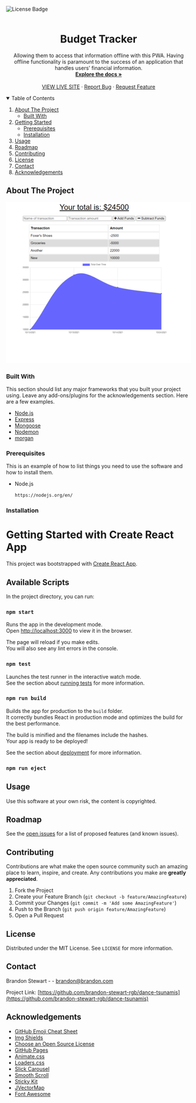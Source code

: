 ![License Badge](https://img.shields.io/static/v1?label=license&message=MIT+License&color=brightgreen&style=for-the-badge)
<br />
<br />
<p align="center">


  <h1 align="center">Budget Tracker</h1>

  <p align="center">
    Allowing them to access that information offline with this PWA. Having offline functionality is paramount to the success of an application that handles users’ financial information.
    <br />
    <a href="https://github.com/brandon-stewart-rgb/dance-tsunamis"><strong>Explore the docs »</strong></a>
    <br />
    <br />
    <a href="https://brandon-stewart-rgb.github.io/grumpy-milkshake/">VIEW LIVE SITE</a>
    ·
    <a href="https://github.com/brandon-stewart-rgb/dance-tsunamis/issues">Report Bug</a>
    ·
    <a href="https://github.com/brandon-stewart-rgb/dance-tsunamis/issues">Request Feature</a>
  </p>
</p>



<!-- TABLE OF CONTENTS -->
<details open="open">
  <summary>Table of Contents</summary>
  <ol>
    <li>
      <a href="#about-the-project">About The Project</a>
      <ul>
        <li><a href="#built-with">Built With</a></li>
      </ul>
    </li>
    <li>
      <a href="#getting-started">Getting Started</a>
      <ul>
        <li><a href="#prerequisites">Prerequisites</a></li>
        <li><a href="#installation">Installation</a></li>
      </ul>
    </li>
    <li><a href="#usage">Usage</a></li>
    <li><a href="#roadmap">Roadmap</a></li>
    <li><a href="#contributing">Contributing</a></li>
    <li><a href="#license">License</a></li>
    <li><a href="#contact">Contact</a></li>
    <li><a href="#acknowledgements">Acknowledgements</a></li>
  </ol>
</details>



<!-- ABOUT THE PROJECT -->
## About The Project

![Screenshot ](public/assets/images/ss.png)



### Built With

This section should list any major frameworks that you built your project using. Leave any add-ons/plugins for the acknowledgements section. Here are a few examples.
* [Node.js](https://getbootstrap.com)
* [Express](https://expressjs.com/)
* [Mongoose](https://mongoosejs.com/)
* [Nodemon](https://www.npmjs.com/package/nodemon)
* [morgan](https://www.npmjs.com/package/morgan)

 


<!-- GETTING STARTED -->

### Prerequisites

This is an example of how to list things you need to use the software and how to install them.
* Node.js
  ```sh
  https://nodejs.org/en/
  ```

### Installation

# Getting Started with Create React App

This project was bootstrapped with [Create React App](https://github.com/facebook/create-react-app).

## Available Scripts

In the project directory, you can run:

### `npm start`

Runs the app in the development mode.\
Open [http://localhost:3000](http://localhost:3000) to view it in the browser.

The page will reload if you make edits.\
You will also see any lint errors in the console.

### `npm test`

Launches the test runner in the interactive watch mode.\
See the section about [running tests](https://facebook.github.io/create-react-app/docs/running-tests) for more information.

### `npm run build`

Builds the app for production to the `build` folder.\
It correctly bundles React in production mode and optimizes the build for the best performance.

The build is minified and the filenames include the hashes.\
Your app is ready to be deployed!

See the section about [deployment](https://facebook.github.io/create-react-app/docs/deployment) for more information.

### `npm run eject`
 

<!-- USAGE EXAMPLES -->
## Usage

Use this software at your own risk, the content is copyrighted.





<!-- ROADMAP -->
## Roadmap

See the [open issues](https://github.com/brandon-stewart-rgb/dance-tsunamis/issues) for a list of proposed features (and known issues).



<!-- CONTRIBUTING -->
## Contributing

Contributions are what make the open source community such an amazing place to learn, inspire, and create. Any contributions you make are **greatly appreciated**.

1. Fork the Project
2. Create your Feature Branch (`git checkout -b feature/AmazingFeature`)
3. Commit your Changes (`git commit -m 'Add some AmazingFeature'`)
4. Push to the Branch (`git push origin feature/AmazingFeature`)
5. Open a Pull Request



<!-- LICENSE -->
## License

Distributed under the MIT License. See `LICENSE` for more information.


<!-- CONTACT -->
## Contact

Brandon Stewart -  - brandon@brandon.com

Project Link: [https://github.com/brandon-stewart-rgb/dance-tsunamis](https://github.com/brandon-stewart-rgb/dance-tsunamis)



<!-- ACKNOWLEDGEMENTS -->
## Acknowledgements
* [GitHub Emoji Cheat Sheet](https://www.webpagefx.com/tools/emoji-cheat-sheet)
* [Img Shields](https://shields.io)
* [Choose an Open Source License](https://choosealicense.com)
* [GitHub Pages](https://pages.github.com)
* [Animate.css](https://daneden.github.io/animate.css)
* [Loaders.css](https://connoratherton.com/loaders)
* [Slick Carousel](https://kenwheeler.github.io/slick)
* [Smooth Scroll](https://github.com/cferdinandi/smooth-scroll)
* [Sticky Kit](http://leafo.net/sticky-kit)
* [JVectorMap](http://jvectormap.com)
* [Font Awesome](https://fontawesome.com)





